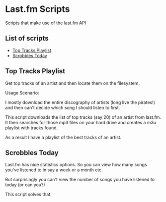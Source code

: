 # Last.fm Scripts

Scripts that make use of the last.fm API

## List of scripts

* [Top Tracks Playlist](#top)
* [Scrobbles Today](#today)

## <a name="usage"></a>Top Tracks Playlist

Get top tracks of an artist and then locate them on the filesystem.

Usage Scenario:

I mostly download the entire discography of artists (long live the pirates!) and then can't decide which song I should listen to first.

This script downloads the list of top tracks (say 20) of an artist from last.fm. It then searches for those mp3 files on your hard drive and creates a m3u playlist with tracks found.

As a result I have a playlist of the best tracks of an artist.

## <a name="usage"></a>Scrobbles Today

Last.fm has nice statistics options. So you can view how many songs you've listened to in say a week or a month etc.

But surprisingly you can't view the number of songs you have listened to today (or can you?)

This script solves that.

